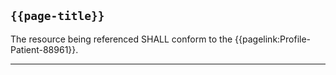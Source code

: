 ## <code>{{page-title}}</code>

The resource being referenced SHALL conform to the {{pagelink:Profile-Patient-88961}}.

---
